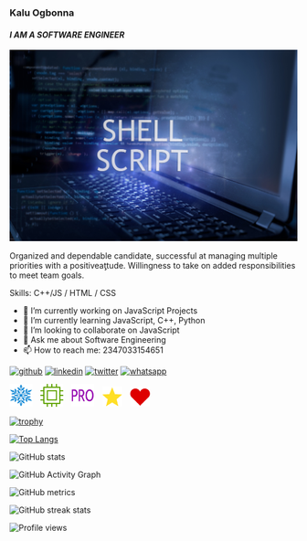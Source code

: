 ### **Kalu Ogbonna**
#### *I AM A SOFTWARE ENGINEER*
![*I AM A SOFTWARE ENGINEER*](https://raw.githubusercontent.com/kaluogbonna48/kaluogbonna48/main/iStock-1313617131.jpg)

Organized and dependable candidate, successful at managing multiple priorities with a positiveaƫtude. Willingness to take on added responsibilities to meet team goals.

Skills: C++/JS / HTML / CSS

- 🔭 I’m currently working on JavaScript Projects 
- 🌱 I’m currently learning JavaScript, C++, Python 
- 👯 I’m looking to collaborate on JavaScript 
- 💬 Ask me about Software Engineering 
- 📫 How to reach me: 2347033154651 


[<img src='https://cdn.jsdelivr.net/npm/simple-icons@3.0.1/icons/github.svg' alt='github' height='40'>](https://github.com/kaluogbonna48)  [<img src='https://cdn.jsdelivr.net/npm/simple-icons@3.0.1/icons/linkedin.svg' alt='linkedin' height='40'>](https://www.linkedin.com/in/kaluogbonna48/)  [<img src='https://cdn.jsdelivr.net/npm/simple-icons@3.0.1/icons/twitter.svg' alt='twitter' height='40'>](https://twitter.com/kaluogbonna48)  [<img src='https://cdn.jsdelivr.net/npm/simple-icons@3.0.1/icons/whatsapp.svg' alt='whatsapp' height='40'>](https://tinyurl.com/mryc2yvf)  

<a href='https://archiveprogram.github.com/'><img src='https://raw.githubusercontent.com/acervenky/animated-github-badges/master/assets/acbadge.gif' width='40' height='40'></a> <a href='https://docs.github.com/en/developers'><img src='https://raw.githubusercontent.com/acervenky/animated-github-badges/master/assets/devbadge.gif' width='40' height='40'></a> <a href='https://github.com/pricing'><img src='https://raw.githubusercontent.com/acervenky/animated-github-badges/master/assets/pro.gif' width='40' height='40'></a> <a href='https://stars.github.com/'><img src='https://raw.githubusercontent.com/acervenky/animated-github-badges/master/assets/starbadge.gif' width='35' height='35'></a> <a href='https://docs.github.com/en/github/supporting-the-open-source-community-with-github-sponsors'><img src='https://raw.githubusercontent.com/acervenky/animated-github-badges/master/assets/sponsorbadge.gif' width='35' height='35'></a> 

[![trophy](https://github-profile-trophy.vercel.app/?username=kaluogbonna48)](https://github.com/ryo-ma/github-profile-trophy)

[![Top Langs](https://github-readme-stats.vercel.app/api/top-langs/?username=kaluogbonna48)](https://github.com/anuraghazra/github-readme-stats)

![GitHub stats](https://github-readme-stats.vercel.app/api?username=kaluogbonna48&show_icons=true&count_private=true)  

![GitHub Activity Graph](https://activity-graph.herokuapp.com/graph?username=kaluogbonna48)  

![GitHub metrics](https://metrics.lecoq.io/kaluogbonna48)  

![GitHub streak stats](https://github-readme-streak-stats.herokuapp.com/?user=kaluogbonna48)  

![Profile views](https://gpvc.arturio.dev/kaluogbonna48)  
